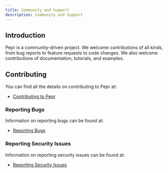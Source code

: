 ```yaml
---
title: Community and Support
description: Community and Support
---
```



## Introduction

Pepr is a community-driven project. We welcome contributions of all kinds, from bug reports to feature requests to code changes. We also welcome contributions of documentation, tutorials, and examples.

## Contributing

You can find all the details on contributing to Pepr at:

* [Contributing to Pepr](/contribute/contributor-guide)

### Reporting Bugs

Information on reporting bugs can be found at:

* [Reporting Bugs](/community/support)

### Reporting Security Issues

Information on reporting security issues can be found at:

* [Reporting Security Issues](/community/security)
